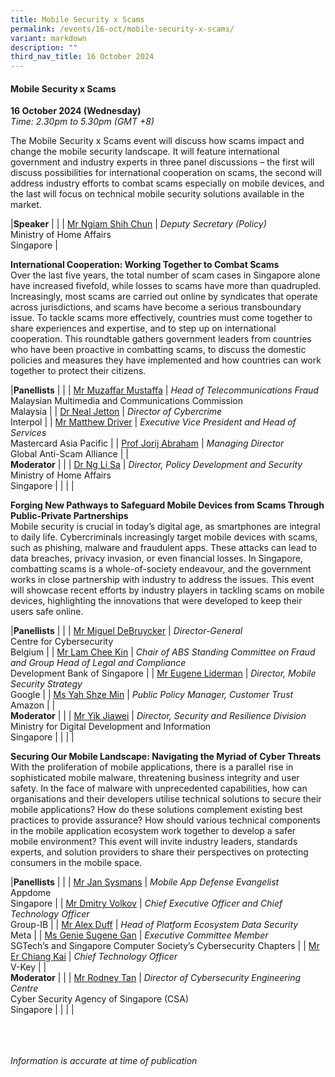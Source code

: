 ```yaml
---
title: Mobile Security x Scams
permalink: /events/16-oct/mobile-security-x-scams/
variant: markdown
description: ""
third_nav_title: 16 October 2024
---
```

#### **Mobile Security x Scams**

**16 October 2024 (Wednesday)**  
*Time: 2.30pm to 5.30pm (GMT +8)*

The Mobile Security x Scams event will discuss how scams impact and change the mobile security landscape. It will feature international government and industry experts in three panel discussions – the first will discuss possibilities for international cooperation on scams, the second will address industry efforts to combat scams especially on mobile devices, and the last will focus on technical mobile security solutions available in the market.

|**Speaker**          |                                                              |
| [Mr Ngiam Shih Chun](/speakers/mr-ngiam-shih-chun/)  | *Deputy Secretary (Policy)*<br>Ministry of Home Affairs <br>Singapore           |

**International Cooperation: Working Together to Combat Scams**
<br>Over the last five years, the total number of scam cases in Singapore alone have increased fivefold, while losses to scams have more than quadrupled. Increasingly, most scams are carried out online by syndicates that operate across jurisdictions, and scams have become a serious transboundary issue. To tackle scams more effectively, countries must come together to share experiences and expertise, and to step up on international cooperation. This roundtable gathers government leaders from countries who have been proactive in combatting scams, to discuss the domestic policies and measures they have implemented and how countries can work together to protect their citizens.

|**Panellists**          |                                                              |
| [Mr Muzaffar Mustaffa](/speakers/mr-muzaffar-mustaffa/)  | *Head of Telecommunications Fraud*<br>Malaysian Multimedia and Communications Commission <br>Malaysia           |
| [Dr Neal Jetton](/speakers/dr-neal-jetton/)  | *Director of Cybercrime*<br>Interpol           |
| [Mr Matthew Driver](/speakers/mr-matthew-driver/)  | *Executive Vice President and Head of Services* <br>Mastercard Asia Pacific     |
| [Prof Jorij Abraham](/speakers/mr-jorij-abraham/)  | *Managing Director*<br>Global Anti-Scam Alliance           |
|<br> **Moderator**          |                                                           |
| [Dr Ng Li Sa](/speakers/dr-ng-li-sa/)  | *Director, Policy Development and Security*<br>Ministry of Home Affairs <br>Singapore                |
| | |

**Forging New Pathways to Safeguard Mobile Devices from Scams Through Public-Private Partnerships**
<br>Mobile security is crucial in today’s digital age, as smartphones are integral to daily life. Cybercriminals increasingly target mobile devices with scams, such as phishing, malware and fraudulent apps. These attacks can lead to data breaches, privacy invasion, or even financial losses. In Singapore, combatting scams is a whole-of-society endeavour, and the government works in close partnership with industry to address the issues. This event will showcase recent efforts by industry players in tackling scams on mobile devices, highlighting the innovations that were developed to keep their users safe online. 

|**Panellists**          |                                                              |
| [Mr Miguel DeBruycker](/speakers/mr-miguel-debruycker/)  | *Director-General*<br>Centre for Cybersecurity <br>Belgium           |
| [Mr Lam Chee Kin](/speakers/mr-lam-chee-kin/)  | *Chair of ABS Standing Committee on Fraud and Group Head of Legal and Compliance* <br>Development Bank of Singapore     |
| [Mr Eugene Liderman](/speakers/mr-eugene-liderman/)  | *Director, Mobile Security Strategy* <br>Google     |
| [Ms Yah Shze Min](/speakers/ms-yah-shze-min/)  | *Public Policy Manager, Customer Trust*<br>Amazon           |
|<br> **Moderator**          |                                                           |
| [Mr Yik Jiawei](/speakers/mr-yik-jiawei/)  | *Director, Security and Resilience Division*<br>Ministry for Digital Development and Information <br>Singapore                |
| | |

**Securing Our Mobile Landscape: Navigating the Myriad of Cyber Threats**
<br>With the proliferation of mobile applications, there is a parallel rise in sophisticated mobile malware, threatening business integrity and user safety. In the face of malware with unprecedented capabilities, how can organisations and their developers utilise technical solutions to secure their mobile applications? How do these solutions complement existing best practices to provide assurance? How should various technical components in the mobile application ecosystem work together to develop a safer mobile environment? This event will invite industry leaders, standards experts, and solution providers to share their perspectives on protecting consumers in the mobile space.

|**Panellists**          |                                                              |
| [Mr Jan Sysmans](/speakers/mr-jan-sysmans/)  | *Mobile App Defense Evangelist*<br>Appdome<br>Singapore           |
| [Mr Dmitry Volkov](/speakers/mr-dmitry-volkov/)  | *Chief Executive Officer and Chief Technology Officer* <br>Group-IB     |
| [Mr Alex Duff](/speakers/mr-alex-duff/)  | *Head of Platform Ecosystem Data Security*<br>Meta           |
| [Ms Genie Sugene Gan](/speakers/ms-genie-sugene-gan/)  | *Executive Committee Member*<br>SGTech’s and Singapore Computer Society’s Cybersecurity Chapters           |
| [Mr Er Chiang Kai](/speakers/mr-er-chiang-kai/)  | *Chief Technology Officer*<br>V-Key           |
|<br> **Moderator**          |                                                           |
| [Mr Rodney Tan](/speakers/mr-rodney-tan/)  | *Director of Cybersecurity Engineering Centre*<br>Cyber Security Agency of Singapore (CSA)<br>Singapore                |
| | |

<br><br><br>
*Information is accurate at time of publication*